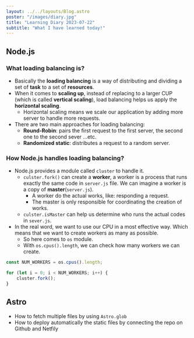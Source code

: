 ```yaml
---
layout: ../../layouts/Blog.astro
poster: "/images/diary.jpg"
title: "Learning Diary 2023-07-22"
subtitle: "What I have learned today!"
---
```


## Node.js
### What loading balancing is?
- Basically the **loading balancing** is a way of distributing and dividing a set of **task** to a set of **resources**.
- When it comes to **scaling up**, instead of replacing to a larger CUP (which is called **vertical scaling**), load balancing helps us apply the **horizontal scaling**.
    - Horizontal scaling means we scale our application by adding more server to handle more requests.
- There are two main approaches for loading balancing:
    - **Round-Robin**: pairs the first request to the first server, the second one to the second sever ...etc.
    - **Randomized static**: distributes a request to a random server.

### How Node.js handles loading balancing?
- Node.js provides a module called `cluster` to handle it.
    - `culster.fork()` can create a **worker**, a worker is a process that runs exactly the same code in `server.js` file. We can imagine a worker is a copy of **master**(`server.js`).
        - A worker do the actual works, like: responding a request.
        - The master is only responsible for coordinating the creation of works.
    - `culster.isMaster` can help us determine who runs the actual codes in `sever.js`.
- In the real word, we want to use our CPU in a most effective way. Which means that we want to create workers as many as possible. 
    - So here comes to `os` module.
    - With `os.cpus().length`, we can check how many workers we can create.

```ts
const NUM_WORKERS = os.cpus().length;

for (let i = 0; i < NUM_WORKERS; i++) {
    cluster.fork();
}
```

## Astro
- How to fetch multiple files by using `Astro.glob`
- How to deploy automatically the static files by connecting the repo on Github and Netfily